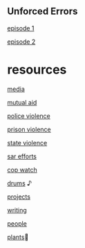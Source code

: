 ## Unforced Errors

[episode 1](https://www.youtube.com/watch?v=orHMlMbycMc)

[episode 2](https://www.youtube.com/watch?v=h8BwJ1WRLHM)

# resources

[media](/media.html)

[mutual aid](/mutualaid.html)

[police violence](/acab.html)

[prison violence](/trinagarnett.html)

[state violence](/stopthesweeps.html)

[sar efforts](/protectblackwomen.html)

[cop watch](/filmthepolice.html)

[drums](rlrrlrll.html) ♪ 

[projects](/art.html)

[writing](writings.html)

[people](/people.html)

[plants](/sunflower.html)🌻
